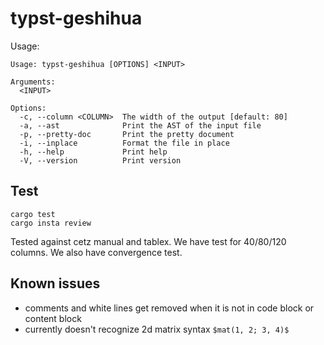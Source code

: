 # typst-geshihua

Usage: 
```
Usage: typst-geshihua [OPTIONS] <INPUT>

Arguments:
  <INPUT>  

Options:
  -c, --column <COLUMN>  The width of the output [default: 80]
  -a, --ast              Print the AST of the input file
  -p, --pretty-doc       Print the pretty document
  -i, --inplace          Format the file in place
  -h, --help             Print help
  -V, --version          Print version
```

## Test

```
cargo test
cargo insta review
```

Tested against cetz manual and tablex. We have test for 40/80/120 columns. We also have convergence test.

## Known issues

- comments and white lines get removed when it is not in code block or content block
- currently doesn't recognize 2d matrix syntax `$mat(1, 2; 3, 4)$`
